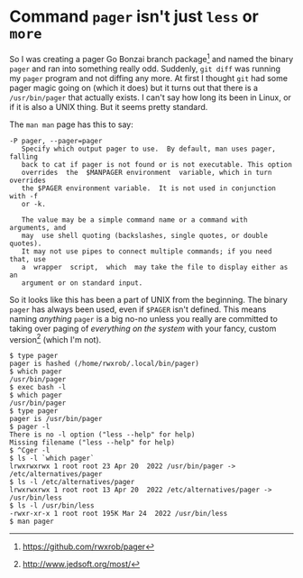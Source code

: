 # Command `pager` isn't just `less` or `more`

So I was creating a pager Go Bonzai branch package[^1] and named the binary `pager` and ran into something really odd. Suddenly, `git diff` was running my `pager` program and not diffing any more. At first I thought `git` had some pager magic going on (which it does) but it turns out that there is a `/usr/bin/pager` that actually exists. I can't say how long its been in Linux, or if it is also a UNIX thing. But it seems pretty standard.

The `man man` page has this to say:

    -P pager, --pager=pager
       Specify which output pager to use.  By default, man uses pager, falling
       back to cat if pager is not found or is not executable. This option
       overrides  the  $MANPAGER environment  variable, which in turn overrides
       the $PAGER environment variable.  It is not used in conjunction with -f
       or -k.

       The value may be a simple command name or a command with  arguments, and
       may  use shell quoting (backslashes, single quotes, or double quotes).
       It may not use pipes to connect multiple commands; if you need that, use
       a  wrapper  script,  which  may take the file to display either as an
       argument or on standard input.

So it looks like this has been a part of UNIX from the beginning. The binary `pager` has always been used, even if `$PAGER` isn't defined. This means naming *anything* `pager` is a big no-no unless you really are committed to taking over paging of *everything on the system* with your fancy, custom version[^2] (which I'm not).

[^1]: https://github.com/rwxrob/pager
[^2]: http://www.jedsoft.org/most/

```cli
$ type pager
pager is hashed (/home/rwxrob/.local/bin/pager)
$ which pager
/usr/bin/pager
$ exec bash -l
$ which pager
/usr/bin/pager
$ type pager
pager is /usr/bin/pager
$ pager -l
There is no -l option ("less --help" for help)
Missing filename ("less --help" for help)
$ ^Cger -l
$ ls -l `which pager`
lrwxrwxrwx 1 root root 23 Apr 20  2022 /usr/bin/pager -> /etc/alternatives/pager
$ ls -l /etc/alternatives/pager
lrwxrwxrwx 1 root root 13 Apr 20  2022 /etc/alternatives/pager -> /usr/bin/less
$ ls -l /usr/bin/less
-rwxr-xr-x 1 root root 195K Mar 24  2022 /usr/bin/less
$ man pager
```

